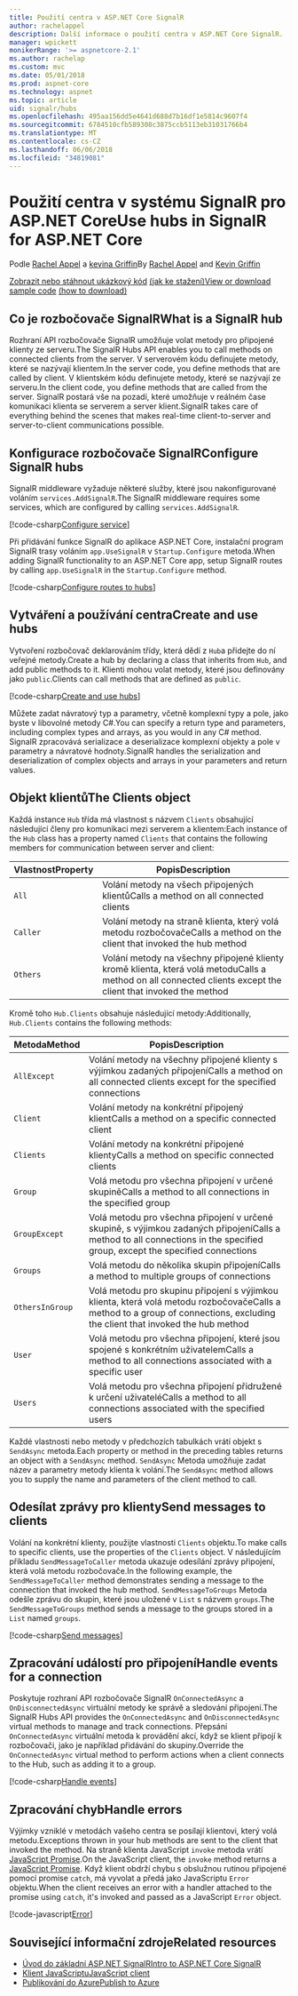 ```yaml
---
title: Použití centra v ASP.NET Core SignalR
author: rachelappel
description: Další informace o použití centra v ASP.NET Core SignalR.
manager: wpickett
monikerRange: '>= aspnetcore-2.1'
ms.author: rachelap
ms.custom: mvc
ms.date: 05/01/2018
ms.prod: aspnet-core
ms.technology: aspnet
ms.topic: article
uid: signalr/hubs
ms.openlocfilehash: 495aa156dd5e4641d688d7b16df1e5814c9607f4
ms.sourcegitcommit: 6784510cfb589308c3875ccb5113eb31031766b4
ms.translationtype: MT
ms.contentlocale: cs-CZ
ms.lasthandoff: 06/06/2018
ms.locfileid: "34819081"
---
```

# <a name="use-hubs-in-signalr-for-aspnet-core"></a><span data-ttu-id="5f610-103">Použití centra v systému SignalR pro ASP.NET Core</span><span class="sxs-lookup"><span data-stu-id="5f610-103">Use hubs in SignalR for ASP.NET Core</span></span>

<span data-ttu-id="5f610-104">Podle [Rachel Appel](https://twitter.com/rachelappel) a [kevina Griffin](https://twitter.com/1kevgriff)</span><span class="sxs-lookup"><span data-stu-id="5f610-104">By [Rachel Appel](https://twitter.com/rachelappel) and [Kevin Griffin](https://twitter.com/1kevgriff)</span></span>

<span data-ttu-id="5f610-105">[Zobrazit nebo stáhnout ukázkový kód](https://github.com/aspnet/Docs/tree/master/aspnetcore/signalr/hubs/sample/ ) [(jak ke stažení)](xref:tutorials/index#how-to-download-a-sample)</span><span class="sxs-lookup"><span data-stu-id="5f610-105">[View or download sample code](https://github.com/aspnet/Docs/tree/master/aspnetcore/signalr/hubs/sample/ ) [(how to download)](xref:tutorials/index#how-to-download-a-sample)</span></span>

## <a name="what-is-a-signalr-hub"></a><span data-ttu-id="5f610-106">Co je rozbočovače SignalR</span><span class="sxs-lookup"><span data-stu-id="5f610-106">What is a SignalR hub</span></span>

<span data-ttu-id="5f610-107">Rozhraní API rozbočovače SignalR umožňuje volat metody pro připojené klienty ze serveru.</span><span class="sxs-lookup"><span data-stu-id="5f610-107">The SignalR Hubs API enables you to call methods on connected clients from the server.</span></span> <span data-ttu-id="5f610-108">V serverovém kódu definujete metody, které se nazývají klientem.</span><span class="sxs-lookup"><span data-stu-id="5f610-108">In the server code, you define methods that are called by client.</span></span> <span data-ttu-id="5f610-109">V klientském kódu definujete metody, které se nazývají ze serveru.</span><span class="sxs-lookup"><span data-stu-id="5f610-109">In the client code, you define methods that are called from the server.</span></span> <span data-ttu-id="5f610-110">SignalR postará vše na pozadí, které umožňuje v reálném čase komunikaci klienta se serverem a server klient.</span><span class="sxs-lookup"><span data-stu-id="5f610-110">SignalR takes care of everything behind the scenes that makes real-time client-to-server and server-to-client communications possible.</span></span>

## <a name="configure-signalr-hubs"></a><span data-ttu-id="5f610-111">Konfigurace rozbočovače SignalR</span><span class="sxs-lookup"><span data-stu-id="5f610-111">Configure SignalR hubs</span></span>

<span data-ttu-id="5f610-112">SignalR middleware vyžaduje některé služby, které jsou nakonfigurované voláním `services.AddSignalR`.</span><span class="sxs-lookup"><span data-stu-id="5f610-112">The SignalR middleware requires some services, which are configured by calling `services.AddSignalR`.</span></span>

[!code-csharp[Configure service](hubs/sample/startup.cs?range=38)]

<span data-ttu-id="5f610-113">Při přidávání funkce SignalR do aplikace ASP.NET Core, instalační program SignalR trasy voláním `app.UseSignalR` v `Startup.Configure` metoda.</span><span class="sxs-lookup"><span data-stu-id="5f610-113">When adding SignalR functionality to an ASP.NET Core app, setup SignalR routes by calling `app.UseSignalR` in the `Startup.Configure` method.</span></span>

[!code-csharp[Configure routes to hubs](hubs/sample/startup.cs?range=57-60)]

## <a name="create-and-use-hubs"></a><span data-ttu-id="5f610-114">Vytváření a používání centra</span><span class="sxs-lookup"><span data-stu-id="5f610-114">Create and use hubs</span></span>

<span data-ttu-id="5f610-115">Vytvoření rozbočovač deklarováním třídy, která dědí z `Hub`a přidejte do ní veřejné metody.</span><span class="sxs-lookup"><span data-stu-id="5f610-115">Create a hub by declaring a class that inherits from `Hub`, and add public methods to it.</span></span> <span data-ttu-id="5f610-116">Klienti mohou volat metody, které jsou definovány jako `public`.</span><span class="sxs-lookup"><span data-stu-id="5f610-116">Clients can call methods that are defined as `public`.</span></span>

[!code-csharp[Create and use hubs](hubs/sample/hubs/chathub.cs?range=8-37)]

<span data-ttu-id="5f610-117">Můžete zadat návratový typ a parametry, včetně komplexní typy a pole, jako byste v libovolné metody C#.</span><span class="sxs-lookup"><span data-stu-id="5f610-117">You can specify a return type and parameters, including complex types and arrays, as you would in any C# method.</span></span> <span data-ttu-id="5f610-118">SignalR zpracovává serializace a deserializace komplexní objekty a pole v parametry a návratové hodnoty.</span><span class="sxs-lookup"><span data-stu-id="5f610-118">SignalR handles the serialization and deserialization of complex objects and arrays in your parameters and return values.</span></span>

## <a name="the-clients-object"></a><span data-ttu-id="5f610-119">Objekt klientů</span><span class="sxs-lookup"><span data-stu-id="5f610-119">The Clients object</span></span>

<span data-ttu-id="5f610-120">Každá instance `Hub` třída má vlastnost s názvem `Clients` obsahující následující členy pro komunikaci mezi serverem a klientem:</span><span class="sxs-lookup"><span data-stu-id="5f610-120">Each instance of the `Hub` class has a property named `Clients` that contains the following members for communication between server and client:</span></span>

| <span data-ttu-id="5f610-121">Vlastnost</span><span class="sxs-lookup"><span data-stu-id="5f610-121">Property</span></span> | <span data-ttu-id="5f610-122">Popis</span><span class="sxs-lookup"><span data-stu-id="5f610-122">Description</span></span> |
| ------ | ----------- |
| `All` | <span data-ttu-id="5f610-123">Volání metody na všech připojených klientů</span><span class="sxs-lookup"><span data-stu-id="5f610-123">Calls a method on all connected clients</span></span> |
| `Caller` | <span data-ttu-id="5f610-124">Volání metody na straně klienta, který volá metodu rozbočovače</span><span class="sxs-lookup"><span data-stu-id="5f610-124">Calls a method on the client that invoked the hub method</span></span> |
| `Others` | <span data-ttu-id="5f610-125">Volání metody na všechny připojené klienty kromě klienta, která volá metodu</span><span class="sxs-lookup"><span data-stu-id="5f610-125">Calls a method on all connected clients except the client that invoked the method</span></span> |


<span data-ttu-id="5f610-126">Kromě toho `Hub.Clients` obsahuje následující metody:</span><span class="sxs-lookup"><span data-stu-id="5f610-126">Additionally, `Hub.Clients` contains the following methods:</span></span>

| <span data-ttu-id="5f610-127">Metoda</span><span class="sxs-lookup"><span data-stu-id="5f610-127">Method</span></span> | <span data-ttu-id="5f610-128">Popis</span><span class="sxs-lookup"><span data-stu-id="5f610-128">Description</span></span> |
| ------ | ----------- |
| `AllExcept` | <span data-ttu-id="5f610-129">Volání metody na všechny připojené klienty s výjimkou zadaných připojení</span><span class="sxs-lookup"><span data-stu-id="5f610-129">Calls a method on all connected clients except for the specified connections</span></span> |
| `Client` | <span data-ttu-id="5f610-130">Volání metody na konkrétní připojený klient</span><span class="sxs-lookup"><span data-stu-id="5f610-130">Calls a method on a specific connected client</span></span> |
| `Clients` | <span data-ttu-id="5f610-131">Volání metody na konkrétní připojené klienty</span><span class="sxs-lookup"><span data-stu-id="5f610-131">Calls a method on specific connected clients</span></span> |
| `Group` | <span data-ttu-id="5f610-132">Volá metodu pro všechna připojení v určené skupině</span><span class="sxs-lookup"><span data-stu-id="5f610-132">Calls a method to all connections in the specified group</span></span>  |
| `GroupExcept` | <span data-ttu-id="5f610-133">Volá metodu pro všechna připojení v určené skupině, s výjimkou zadaných připojení</span><span class="sxs-lookup"><span data-stu-id="5f610-133">Calls a method to all connections in the specified group, except the specified connections</span></span> |
| `Groups` | <span data-ttu-id="5f610-134">Volá metodu do několika skupin připojení</span><span class="sxs-lookup"><span data-stu-id="5f610-134">Calls a method to multiple groups of connections</span></span>  |
| `OthersInGroup` | <span data-ttu-id="5f610-135">Volá metodu pro skupinu připojení s výjimkou klienta, která volá metodu rozbočovače</span><span class="sxs-lookup"><span data-stu-id="5f610-135">Calls a method to a group of connections, excluding the client that invoked the hub method</span></span>  |
| `User` | <span data-ttu-id="5f610-136">Volá metodu pro všechna připojení, které jsou spojené s konkrétním uživatelem</span><span class="sxs-lookup"><span data-stu-id="5f610-136">Calls a method to all connections associated with a specific user</span></span> |
| `Users` | <span data-ttu-id="5f610-137">Volá metodu pro všechna připojení přidružené k určení uživatelé</span><span class="sxs-lookup"><span data-stu-id="5f610-137">Calls a method to all connections associated with the specified users</span></span> |

<span data-ttu-id="5f610-138">Každé vlastnosti nebo metody v předchozích tabulkách vrátí objekt s `SendAsync` metoda.</span><span class="sxs-lookup"><span data-stu-id="5f610-138">Each property or method in the preceding tables returns an object with a `SendAsync` method.</span></span> <span data-ttu-id="5f610-139">`SendAsync` Metoda umožňuje zadat název a parametry metody klienta k volání.</span><span class="sxs-lookup"><span data-stu-id="5f610-139">The `SendAsync` method allows you to supply the name and parameters of the client method to call.</span></span>

## <a name="send-messages-to-clients"></a><span data-ttu-id="5f610-140">Odesílat zprávy pro klienty</span><span class="sxs-lookup"><span data-stu-id="5f610-140">Send messages to clients</span></span>

<span data-ttu-id="5f610-141">Volání na konkrétní klienty, použijte vlastnosti `Clients` objektu.</span><span class="sxs-lookup"><span data-stu-id="5f610-141">To make calls to specific clients, use the properties of the `Clients` object.</span></span> <span data-ttu-id="5f610-142">V následujícím příkladu `SendMessageToCaller` metoda ukazuje odesílání zprávy připojení, která volá metodu rozbočovače.</span><span class="sxs-lookup"><span data-stu-id="5f610-142">In the following example, the `SendMessageToCaller` method demonstrates sending a message to the connection that invoked the hub method.</span></span> <span data-ttu-id="5f610-143">`SendMessageToGroups` Metoda odešle zprávu do skupin, které jsou uložené v `List` s názvem `groups`.</span><span class="sxs-lookup"><span data-stu-id="5f610-143">The `SendMessageToGroups` method sends a message to the groups stored in a `List` named `groups`.</span></span>

[!code-csharp[Send messages](hubs/sample/hubs/chathub.cs?range=15-24)]

## <a name="handle-events-for-a-connection"></a><span data-ttu-id="5f610-144">Zpracování událostí pro připojení</span><span class="sxs-lookup"><span data-stu-id="5f610-144">Handle events for a connection</span></span>

<span data-ttu-id="5f610-145">Poskytuje rozhraní API rozbočovače SignalR `OnConnectedAsync` a `OnDisconnectedAsync` virtuální metody ke správě a sledování připojení.</span><span class="sxs-lookup"><span data-stu-id="5f610-145">The SignalR Hubs API provides the `OnConnectedAsync` and `OnDisconnectedAsync` virtual methods to manage and track connections.</span></span> <span data-ttu-id="5f610-146">Přepsání `OnConnectedAsync` virtuální metoda k provádění akcí, když se klient připojí k rozbočovači, jako je například přidávání do skupiny.</span><span class="sxs-lookup"><span data-stu-id="5f610-146">Override the `OnConnectedAsync` virtual method to perform actions when a client connects to the Hub, such as adding it to a group.</span></span>

[!code-csharp[Handle events](hubs/sample/hubs/chathub.cs?range=26-36)]

## <a name="handle-errors"></a><span data-ttu-id="5f610-147">Zpracování chyb</span><span class="sxs-lookup"><span data-stu-id="5f610-147">Handle errors</span></span>

<span data-ttu-id="5f610-148">Výjimky vzniklé v metodách vašeho centra se posílají klientovi, který volá metodu.</span><span class="sxs-lookup"><span data-stu-id="5f610-148">Exceptions thrown in your hub methods are sent to the client that invoked the method.</span></span> <span data-ttu-id="5f610-149">Na straně klienta JavaScript `invoke` metoda vrátí [JavaScript Promise](https://developer.mozilla.org/docs/Web/JavaScript/Guide/Using_promises).</span><span class="sxs-lookup"><span data-stu-id="5f610-149">On the JavaScript client, the `invoke` method returns a [JavaScript Promise](https://developer.mozilla.org/docs/Web/JavaScript/Guide/Using_promises).</span></span> <span data-ttu-id="5f610-150">Když klient obdrží chybu s obslužnou rutinou připojené pomocí promise `catch`, má vyvolat a předá jako JavaScriptu `Error` objektu.</span><span class="sxs-lookup"><span data-stu-id="5f610-150">When the client receives an error with a handler attached to the promise using `catch`, it's invoked and passed as a JavaScript `Error` object.</span></span>

[!code-javascript[Error](hubs/sample/wwwroot/js/chat.js?range=23)]

## <a name="related-resources"></a><span data-ttu-id="5f610-151">Související informační zdroje</span><span class="sxs-lookup"><span data-stu-id="5f610-151">Related resources</span></span>

* [<span data-ttu-id="5f610-152">Úvod do základní ASP.NET SignalR</span><span class="sxs-lookup"><span data-stu-id="5f610-152">Intro to ASP.NET Core SignalR</span></span>](xref:signalr/introduction)
* [<span data-ttu-id="5f610-153">Klient JavaScriptu</span><span class="sxs-lookup"><span data-stu-id="5f610-153">JavaScript client</span></span>](xref:signalr/javascript-client)
* [<span data-ttu-id="5f610-154">Publikování do Azure</span><span class="sxs-lookup"><span data-stu-id="5f610-154">Publish to Azure</span></span>](xref:signalr/publish-to-azure-web-app)
